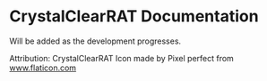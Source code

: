 # CrystalClearRAT Documentation

Will be added as the development progresses.


Attribution:
CrystalClearRAT Icon made by Pixel perfect from www.flaticon.com
